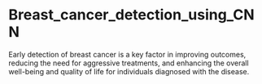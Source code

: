 # Breast_cancer_detection_using_CNN
Early detection of breast cancer is a key factor in improving outcomes, reducing the need for aggressive treatments, and enhancing the overall well-being and quality of life for individuals diagnosed with the disease. 
